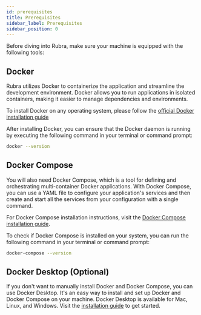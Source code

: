 ```yaml
---
id: prerequisites
title: Prerequisites
sidebar_label: Prerequisites
sidebar_position: 0
---
```


Before diving into Rubra, make sure your machine is equipped with the following tools:

## Docker

Rubra utilizes Docker to containerize the application and streamline the development environment. Docker allows you to run applications in isolated containers, making it easier to manage dependencies and environments.

To install Docker on any operating system, please follow the [official Docker installation guide](https://docs.docker.com/engine/install/)

After installing Docker, you can ensure that the Docker daemon is running by executing the following command in your terminal or command prompt:

```sh
docker --version
```

## Docker Compose

You will also need Docker Compose, which is a tool for defining and orchestrating multi-container Docker applications. With Docker Compose, you can use a YAML file to configure your application's services and then create and start all the services from your configuration with a single command.

For Docker Compose installation instructions, visit the [Docker Compose installation guide](https://docs.docker.com/compose/install/).

To check if Docker Compose is installed on your system, you can run the following command in your terminal or command prompt:

```sh
docker-compose --version
```

## Docker Desktop (Optional)

If you don't want to manually install Docker and Docker Compose, you can use Docker Desktop. It's an easy way to install and set up Docker and Docker Compose on your machine. Docker Desktop is available for Mac, Linux, and Windows. Visit the [installation guide](https://docs.docker.com/desktop/) to get started.
